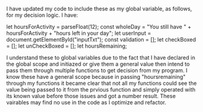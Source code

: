 I have updated my code to include these as my global variable, as follows, for my decision logic. I have:

let hoursForActivity = parseFloat(12);
const wholeDay = "You still have " + hoursForActivity + "hours left in your day";
let userInput = document.getElementById("inputTxt");
const validation = [];
let checkBoxed = [];
let unCheckBoxed = [];
let hoursRemaining;

I understand these to global variables due to the fact that I have declared in the global scope and initiazed or give them a general value then intend to pass them through multiple functions to get decision from my program. I know these have a general scope because in passing "hoursremaining" through my functions it became clear that not all my functions could see the value being passed to it from the prvious function and simply operated with its known value before those issues and got a number result. These vairables may find no use in the code as I optimize and refactor.
